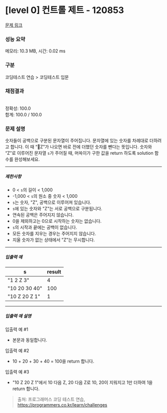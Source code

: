 # [level 0] 컨트롤 제트 - 120853 

[문제 링크](https://school.programmers.co.kr/learn/courses/30/lessons/120853?language=python3) 

### 성능 요약

메모리: 10.3 MB, 시간: 0.02 ms

### 구분

코딩테스트 연습 > 코딩테스트 입문

### 채점결과

<br/>정확성: 100.0<br/>합계: 100.0 / 100.0

### 문제 설명

<p style="user-select: auto;">숫자들이 공백으로 구분된 문자열이 주어집니다. 문자열에 있는 숫자를 차례대로 더하려고 합니다. 이 때 “Z”가 나오면 바로 전에 더했던 숫자를 뺀다는 뜻입니다. 숫자와 “Z”로 이루어진 문자열 <code style="user-select: auto;">s</code>가 주어질 때, 머쓱이가 구한 값을 return 하도록 solution 함수를 완성해보세요.</p>

<hr style="user-select: auto;">

<h5 style="user-select: auto;">제한사항</h5>

<ul style="user-select: auto;">
<li style="user-select: auto;">0 &lt; <code style="user-select: auto;">s</code>의 길이 &lt; 1,000</li>
<li style="user-select: auto;">-1,000 &lt; <code style="user-select: auto;">s</code>의 원소 중 숫자 &lt; 1,000</li>
<li style="user-select: auto;"><code style="user-select: auto;">s</code>는 숫자, "Z", 공백으로 이루어져 있습니다.</li>
<li style="user-select: auto;"><code style="user-select: auto;">s</code>에 있는 숫자와 "Z"는 서로 공백으로 구분됩니다.</li>
<li style="user-select: auto;">연속된 공백은 주어지지 않습니다.</li>
<li style="user-select: auto;">0을 제외하고는 0으로 시작하는 숫자는 없습니다.</li>
<li style="user-select: auto;"><code style="user-select: auto;">s</code>의 시작과 끝에는 공백이 없습니다.</li>
<li style="user-select: auto;">모든 숫자를 지우는 경우는 주어지지 않습니다.</li>
<li style="user-select: auto;">지울 숫자가 없는 상태에서 "Z"는 무시합니다.</li>
</ul>

<hr style="user-select: auto;">

<h5 style="user-select: auto;">입출력 예</h5>
<table class="table" style="user-select: auto;">
        <thead style="user-select: auto;"><tr style="user-select: auto;">
<th style="user-select: auto;">s</th>
<th style="user-select: auto;">result</th>
</tr>
</thead>
        <tbody style="user-select: auto;"><tr style="user-select: auto;">
<td style="user-select: auto;">"1 2 Z 3"</td>
<td style="user-select: auto;">4</td>
</tr>
<tr style="user-select: auto;">
<td style="user-select: auto;">"10 20 30 40"</td>
<td style="user-select: auto;">100</td>
</tr>
<tr style="user-select: auto;">
<td style="user-select: auto;">"10 Z 20 Z 1"</td>
<td style="user-select: auto;">1</td>
</tr>
</tbody>
      </table>
<hr style="user-select: auto;">

<h5 style="user-select: auto;">입출력 예 설명</h5>

<p style="user-select: auto;">입출력 예 #1</p>

<ul style="user-select: auto;">
<li style="user-select: auto;">본문과 동일합니다.</li>
</ul>

<p style="user-select: auto;">입출력 예 #2</p>

<ul style="user-select: auto;">
<li style="user-select: auto;">10 + 20 + 30 + 40 = 100을 return 합니다.</li>
</ul>

<p style="user-select: auto;">입출력 예 #3</p>

<ul style="user-select: auto;">
<li style="user-select: auto;">"10 Z 20 Z 1"에서 10 다음 Z, 20 다음 Z로 10, 20이 지워지고 1만 더하여 1을 return 합니다.</li>
</ul>


> 출처: 프로그래머스 코딩 테스트 연습, https://programmers.co.kr/learn/challenges